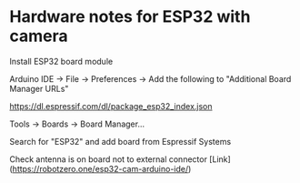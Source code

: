 # Hardware notes for ESP32 with camera

Install ESP32 board module

Arduino IDE -> File -> Preferences -> Add the following to "Additional Board Manager URLs"

https://dl.espressif.com/dl/package_esp32_index.json

Tools -> Boards -> Board Manager...

Search for "ESP32" and add board from Espressif Systems

Check antenna is on board not to external connector [Link] (https://robotzero.one/esp32-cam-arduino-ide/)
